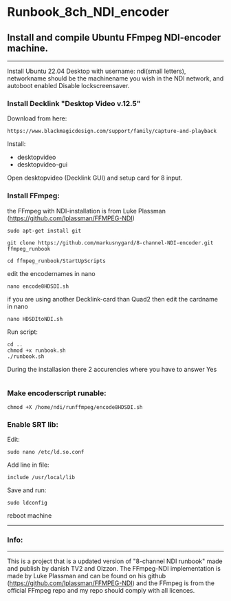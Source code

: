 # Runbook_8ch_NDI_encoder

## Install and compile Ubuntu FFmpeg NDI-encoder machine.
-------------------------
Install Ubuntu 22.04 Desktop with username: ndi(small letters), networkname should be the machinename you wish in the NDI network, and autoboot enabled
Disable lockscreensaver.

### Install Decklink "Desktop Video v.12.5"
Download from here:
```
https://www.blackmagicdesign.com/support/family/capture-and-playback
```
Install:
* desktopvideo
* desktopvideo-gui

Open desktopvideo (Decklink GUI) and setup card for 8 input.

### Install FFmpeg:
the FFmpeg with NDI-installation is from Luke Plassman (https://github.com/lplassman/FFMPEG-NDI)

```
sudo apt-get install git

git clone https://github.com/markusnygard/8-channel-NDI-encoder.git ffmpeg_runbook

cd ffmpeg_runbook/StartUpScripts
```
edit the encodernames in nano
```
nano encode8HDSDI.sh
```
if you are using another Decklink-card than Quad2 then edit the cardname in nano
```
nano HDSDItoNDI.sh
```
Run script:
```
cd ..
chmod +x runbook.sh
./runbook.sh
```
During the installasion there 2 accurencies where you have to answer Yes
```
```
### Make encoderscript runable:
```
chmod +X /home/ndi/runffmpeg/encode8HDSDI.sh
```

### Enable SRT lib:
Edit:
```
sudo nano /etc/ld.so.conf
```
Add line in file: 
```
include /usr/local/lib
```
Save and run:
```
sudo ldconfig
```

reboot machine


--------------------------------------------------

### Info:
----------------------

This is a project that is a updated version of "8-channel NDI runbook"
made and publish by danish TV2 and Olzzon.
The FFmpeg-NDI implementation is made by Luke Plassman
and can be found on his github (https://github.com/lplassman/FFMPEG-NDI) 
and the FFmpeg is from the official FFmpeg repo and my repo should comply with all licences.
```

